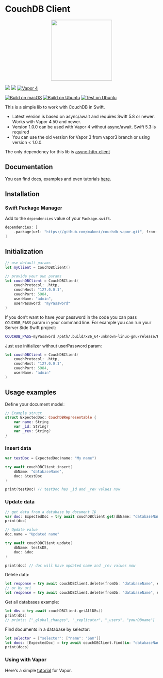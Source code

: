 # CouchDB Client

<p align="center">
	<a href="https://github.com/makoni/couchdb-vapor">
        <img src="https://spaceinbox.me/images/appicons/5cff134d1bb4a2e90faea5cf4e0002a2.svg?31-a992eba6ad7e189f4b3e0988936056ca" height="200">
    </a>
</p>

[![](https://img.shields.io/endpoint?url=https%3A%2F%2Fswiftpackageindex.com%2Fapi%2Fpackages%2Fmakoni%2Fcouchdb-vapor%2Fbadge%3Ftype%3Dplatforms)](https://swiftpackageindex.com/makoni/couchdb-vapor)
[![](https://img.shields.io/endpoint?url=https%3A%2F%2Fswiftpackageindex.com%2Fapi%2Fpackages%2Fmakoni%2Fcouchdb-vapor%2Fbadge%3Ftype%3Dswift-versions)](https://swiftpackageindex.com/makoni/couchdb-vapor)
[![Vapor 4](https://img.shields.io/badge/vapor-4.50.0-blue.svg?style=flat)](https://vapor.codes)

[![Build on macOS](https://github.com/makoni/couchdb-vapor/actions/workflows/build-macos.yml/badge.svg?branch=master)](https://github.com/makoni/couchdb-vapor/actions/workflows/build-macos.yml)
[![Build on Ubuntu](https://github.com/makoni/couchdb-vapor/actions/workflows/build-ubuntu.yml/badge.svg?branch=master)](https://github.com/makoni/couchdb-vapor/actions/workflows/build-ubuntu.yml)
[![Test on Ubuntu](https://github.com/makoni/couchdb-vapor/actions/workflows/test-ubuntu.yml/badge.svg?branch=master)](https://github.com/makoni/couchdb-vapor/actions/workflows/test-ubuntu.yml)



This is a simple lib to work with CouchDB in Swift.
- Latest version is based on async/await and requires Swift 5.8 or newer. Works with Vapor 4.50 and newer.
- Version 1.0.0 can be used with Vapor 4 without async/await. Swift 5.3 is required
- You can use the old version for Vapor 3 from vapor3 branch or using version < 1.0.0.  

The only dependency for this lib is <a href="https://github.com/swift-server/async-http-client">async-http-client</a>

## Documentation

You can find docs, examples and even tutorials [here](https://spaceinbox.me/docs/couchdbclient/documentation/couchdbclient). 

## Installation

### Swift Package Manager

Add to the `dependencies` value of your `Package.swift`.

```swift
dependencies: [
    .package(url: "https://github.com/makoni/couchdb-vapor.git", from: "1.2.0"),
]
```

## Initialization

```swift
// use default params
let myClient = CouchDBClient()

// provide your own params
let couchDBClient = CouchDBClient(
    couchProtocol: .http,
    couchHost: "127.0.0.1",
    couchPort: 5984,
    userName: "admin",
    userPassword: "myPassword"
)
```

If you don’t want to have your password in the code you can pass `COUCHDB_PASS` param in your command line. For example you can run your Server Side Swift project:
```bash
COUCHDB_PASS=myPassword /path/.build/x86_64-unknown-linux-gnu/release/Run
```
Just use initializer without userPassword param:

```swift
let couchDBClient = CouchDBClient(
    couchProtocol: .http,
    couchHost: "127.0.0.1",
    couchPort: 5984,
    userName: "admin"
)
```

## Usage examples

Define your document model:

```swift
// Example struct
struct ExpectedDoc: CouchDBRepresentable {
    var name: String
    var _id: String?
    var _rev: String?
}
```

### Insert data
```swift
var testDoc = ExpectedDoc(name: "My name")

try await couchDBClient.insert(
    dbName: "databaseName",
    doc: &testDoc
)

print(testDoc) // testDoc has _id and _rev values now
```

### Update data

```swift
// get data from a database by document ID
var doc: ExpectedDoc = try await couchDBClient.get(dbName: "databaseName", uri: "documentId")
print(doc)

// Update value
doc.name = "Updated name"

try await couchDBClient.update(
    dbName: testsDB,
    doc: &doc
)

print(doc) // doc will have updated name and _rev values now
```

Delete data:

```swift
let response = try await couchDBClient.delete(fromDb: "databaseName", doc: doc)
// or by uri
let response = try await couchDBClient.delete(fromDb: "databaseName", uri: doc._id,rev: doc._rev)
```

Get all databases example:

```swift
let dbs = try await couchDBClient.getAllDBs()
print(dbs)
// prints: ["_global_changes", "_replicator", "_users", "yourDBname"]
```

Find documents in a database by selector:
```swift
let selector = ["selector": ["name": "Sam"]]
let docs: [ExpectedDoc] = try await couchDBClient.find(in: "databaseName", selector: selector)
print(docs)
```

### Using with Vapor
Here's a simple [tutorial](https://spaceinbox.me/docs/couchdbclient/tutorials/couchdbclient/vaportutorial) for Vapor.

